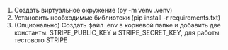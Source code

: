 1. Создать виртуальное окружение (py -m venv .venv)
2. Установить необходимые библиотеки (pip install -r requirements.txt)
3. (Опционально) Создать файл .env в корневой папке и добавить две константы: STRIPE_PUBLIC_KEY и STRIPE_SECRET_KEY, для работы тестового STRIPE
